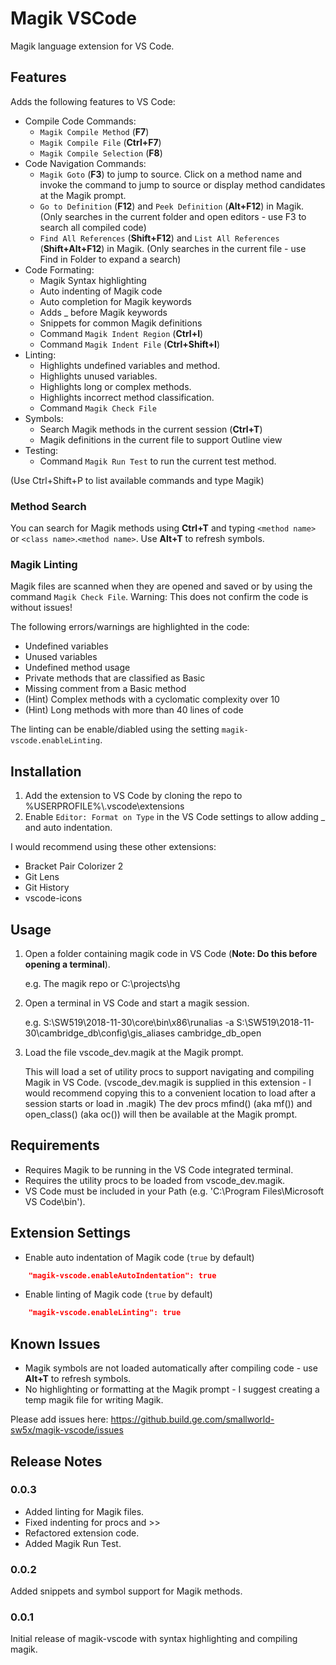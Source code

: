 # Magik VSCode

Magik language extension for VS Code.

## Features

Adds the following features to VS Code:
* Compile Code Commands:
    * `Magik Compile Method` (**F7**)
    * `Magik Compile File` (**Ctrl+F7**)
    * `Magik Compile Selection` (**F8**)
* Code Navigation Commands:
    * `Magik Goto` (**F3**) to jump to source. Click on a method name and invoke the command to jump to source or display method candidates at the Magik prompt.
    * `Go to Definition` (**F12**) and `Peek Definition` (**Alt+F12**) in Magik. (Only searches in the current folder and open editors - use F3 to search all compiled code)
    * `Find All References` (**Shift+F12**) and `List All References` (**Shift+Alt+F12**) in Magik. (Only searches in the current file - use Find in Folder to expand a search)
* Code Formating:
    * Magik Syntax highlighting
    * Auto indenting of Magik code
    * Auto completion for Magik keywords
    * Adds _ before Magik keywords
    * Snippets for common Magik definitions
    * Command `Magik Indent Region` (**Ctrl+I**)
    * Command `Magik Indent File` (**Ctrl+Shift+I**)
* Linting:
    * Highlights undefined variables and method.
    * Highlights unused variables.
    * Highlights long or complex methods.
    * Highlights incorrect method classification.
    * Command `Magik Check File`
* Symbols:
    * Search Magik methods in the current session (**Ctrl+T**)
    * Magik definitions in the current file to support Outline view
* Testing:
    * Command `Magik Run Test` to run the current test method.

(Use Ctrl+Shift+P to list available commands and type Magik)

### Method Search

You can search for Magik methods using **Ctrl+T** and typing `<method name>` or `<class name>`.`<method name>`.
Use **Alt+T** to refresh symbols.

### Magik Linting

Magik files are scanned when they are opened and saved or by using the command `Magik Check File`.
Warning: This does not confirm the code is without issues!

The following errors/warnings are highlighted in the code:
* Undefined variables
* Unused variables
* Undefined method usage
* Private methods that are classified as Basic
* Missing comment from a Basic method
* (Hint) Complex methods with a cyclomatic complexity over 10
* (Hint) Long methods with more than 40 lines of code

The linting can be enable/diabled using the setting `magik-vscode.enableLinting`.

## Installation

1. Add the extension to VS Code by cloning the repo to %USERPROFILE%\\.vscode\extensions
2. Enable `Editor: Format on Type` in the VS Code settings to allow adding _ and auto indentation.

I would recommend using these other extensions:
* Bracket Pair Colorizer 2
* Git Lens
* Git History
* vscode-icons

## Usage

1. Open a folder containing magik code in VS Code (**Note: Do this before opening a terminal**).

    e.g. The magik repo or C:\projects\hg

2. Open a terminal in VS Code and start a magik session.

    e.g. S:\SW519\2018-11-30\core\bin\x86\runalias -a S:\SW519\2018-11-30\cambridge_db\config\gis_aliases cambridge_db_open

3. Load the file vscode_dev.magik at the Magik prompt.

    This will load a set of utility procs to support navigating and compiling Magik in VS Code.
    (vscode_dev.magik is supplied in this extension - I would recommend copying this to a convenient location to load after a session starts or load in .magik)
    The dev procs mfind() (aka mf()) and open_class() (aka oc()) will then be available at the Magik prompt.

## Requirements

* Requires Magik to be running in the VS Code integrated terminal.
* Requires the utility procs to be loaded from vscode_dev.magik.
* VS Code must be included in your Path (e.g. 'C:\Program Files\Microsoft VS Code\bin').


## Extension Settings

* Enable auto indentation of Magik code (`true` by default)
```json
    "magik-vscode.enableAutoIndentation": true
```

* Enable linting of Magik code (`true` by default)
```json
    "magik-vscode.enableLinting": true
```

## Known Issues

* Magik symbols are not loaded automatically after compiling code - use **Alt+T** to refresh symbols.
* No highlighting or formatting at the Magik prompt - I suggest creating a temp magik file for writing Magik.

Please add issues here:
https://github.build.ge.com/smallworld-sw5x/magik-vscode/issues

## Release Notes

### 0.0.3

* Added linting for Magik files.
* Fixed indenting for procs and >>
* Refactored extension code.
* Added Magik Run Test.

### 0.0.2

Added snippets and symbol support for Magik methods.

### 0.0.1

Initial release of magik-vscode with syntax highlighting and compiling magik.
